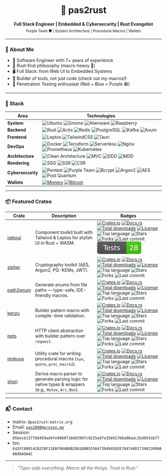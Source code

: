 <h1 align="center">🦀 pas2rust</h1>

<p align="center">
  <b>Full Stack Engineer | Embedded & Cybersecurity | Rust Evangelist</b><br>
  <sub>Purple Team 🛡 | System Architecture | Procedural Macros | Wallets</sub>
</p>

---

### 🧠 About Me

- 🔧 Software Engineer with 7+ years of experience
- 🦀 Rust-first philosophy (macro-heavy 🧬)
- 🖥 Full Stack: from Web UI to Embedded Systems
- 🧱 Builder of tools, not just code (check out my macros!)
- 🧪 Penetration Testing enthusiast (Red + Blue = Purple 🟣)

---

### 🚀 Stack

| Area                      | Technologies |
|---------------------------|--------------|
| **System**                | ![Ubuntu](https://img.shields.io/badge/Ubuntu_Linux-0088cc?style=flat&logo=ubuntu&logoColor=white) ![Gnome](https://img.shields.io/badge/Gnome-4A86CF?style=flat&logo=gnome&logoColor=white) ![Alienware](https://img.shields.io/badge/Alienware-4300f5?style=flat&logo=alienware&logoColor=white) ![Raspberry](https://img.shields.io/badge/RaspberryPi-FF0000?style=flat&logo=raspberrypi&logoColor=white)|
| **Backend**               | ![Rust](https://img.shields.io/badge/Rust-black?style=flat&logo=rust&logoColor=white) ![Actix](https://img.shields.io/badge/Actix-4B5D67?style=flat&logo=actix&logoColor=white) ![Redis](https://img.shields.io/badge/Redis-DC382D?style=flat&logo=redis&logoColor=white) ![PostgreSQL](https://img.shields.io/badge/PostgreSQL-4169E1?style=flat&logo=postgresql&logoColor=white) ![Kafka](https://img.shields.io/badge/Kafka-231F20?style=flat&logo=apachekafka) ![Axum](https://img.shields.io/badge/Axum-purple?style=flat&logo=rocket&logoColor=white) |
| **Frontend**              | ![Leptos](https://img.shields.io/badge/Leptos-DC382D?style=flat&logo=leptos&logoColor=white) ![TailwindCSS](https://img.shields.io/badge/Tailwind-38B2AC?style=flat&logo=tailwindcss&logoColor=white) ![Tauri](https://img.shields.io/badge/Tauri-EAB300?style=flat&logo=tauri&logoColor=white) |
| **DevOps**                | ![Docker](https://img.shields.io/badge/Docker-2496ED?style=flat&logo=docker&logoColor=white) ![Terraform](https://img.shields.io/badge/Terraform-7B42BC?style=flat&logo=terraform&logoColor=white) ![Serverless](https://img.shields.io/badge/Serverless-FD5750?style=flat&logo=serverless&logoColor=white) ![Nginx](https://img.shields.io/badge/Nginx-009639?style=flat&logo=nginx&logoColor=white) ![Prometheus](https://img.shields.io/badge/Prometheus-E6522C?style=flat&logo=prometheus&logoColor=white) ![Kubernetes](https://img.shields.io/badge/Kubernetes-326CE5?style=flat&logo=kubernetes&logoColor=white) |
| **Architecture**          | ![Clean Architecture](https://img.shields.io/badge/Clean_Architecture-purple?style=flat&logo=bnbchain&logoColor=white) ![MVC](https://img.shields.io/badge/MVC-purple?style=flat&logo=bnbchain&logoColor=white) ![DDD](https://img.shields.io/badge/DDD-purple?style=flat&logo=bnbchain&logoColor=white) ![MDD](https://img.shields.io/badge/MDD(Macro_Driven_Design)-purple?style=flat&logo=ebox) |
| **Rendering**             | ![SSG](https://img.shields.io/badge/SSG-purple?style=flat&logo=webpack&logoColor=white) ![SSR](https://img.shields.io/badge/SSR-purple?style=flat&logo=instructure&logoColor=white) ![CSR](https://img.shields.io/badge/CSR-purple?style=flat&logo=jetpackcompose&logoColor=white) |
| **Cybersecurity**         | ![Pentest](https://img.shields.io/badge/Pentest-black?style=flat&logo=hackaday) ![Purple Team](https://img.shields.io/badge/Purple_Team-800080?style=flat&logo=redhat) ![Bcrypt](https://img.shields.io/badge/Bcrypt-4A4A4A?style=flat&logo=keeweb&logoColor=white) ![Argon2](https://img.shields.io/badge/Argon2-darkred?style=flat&logo=keeweb&logoColor=white) ![AES](https://img.shields.io/badge/AES-orange?style=flat&logo=keeweb&logoColor=white) ![Post Quantum](https://img.shields.io/badge/Post_Quantum-red?style=flat&logo=keeweb&logoColor=white) |
| **Wallets**               | [![Monero](https://img.shields.io/badge/88NKLkhZf1nTVpaSU6vwG6dwBwb9tFVSM8Lpj3YqdL1PMt8Gm7opV7aUnMYBaAC9Y6a4kfDc3fLGoMVqeSJKNphyLpLdEvC-FF6600?style=flat&logo=monero&logoColor=white)](https://github.com/pas2rust/pas2rust/blob/main/pas-monero-donate.png) [![Bitcoin](https://img.shields.io/badge/bc1qnlayyh84e9u5pd4m9g9sf4c5zdzswvkmudmdu5-EAB300?style=flat&logo=bitcoin&logoColor=white)](https://github.com/pas2rust/pas2rust/blob/main/pas-bitcoin-donate.png) |

---
### 📦 Featured Crates

| Crate | Description | Badges |
|---|---|---|
| [nekoui](https://github.com/pas2rust/nekoui) | Component toolkit built with Tailwind & Leptos for stylish UI in Rust + WASM. | <a href="https://crates.io/crates/nekoui"><img src="https://img.shields.io/crates/v/nekoui.svg" alt="Crates.io"></a> <a href="https://docs.rs/nekoui"><img src="https://docs.rs/nekoui/badge.svg" alt="Docs.rs"></a> <a href="https://crates.io/crates/nekoui"><img src="https://img.shields.io/crates/d/nekoui.svg" alt="Total downloads"></a> <a href="https://github.com/pas2rust/nekoui/blob/main/LICENSE"><img src="https://img.shields.io/crates/l/nekoui.svg" alt="License"></a> <img src="https://img.shields.io/github/languages/top/pas2rust/nekoui?color=orange&logo=rust&style=flat&logoColor=white" alt="Top language"> <img src="https://img.shields.io/github/stars/pas2rust/nekoui?color=success&style=flat&logo=github" alt="Stars"> <img src="https://img.shields.io/github/forks/pas2rust/nekoui?color=orange&logo=github&style=flat&logoColor=white" alt="Forks"> <img src="https://img.shields.io/github/last-commit/pas2rust/nekoui?color=ff69b4&label=update&logo=git&style=flat&logoColor=white" alt="Last commit"> ![zipher-tests](https://github.com/pas2rust/badges/blob/main/zipher-tests.svg) |
| [zipher](https://github.com/pas2rust/zipher) | Cryptography toolkit (AES, Argon2, PQ-KEMs, JWT). | <a href="https://crates.io/crates/zipher"><img src="https://img.shields.io/crates/v/zipher.svg" alt="Crates.io"></a> <a href="https://docs.rs/zipher"><img src="https://docs.rs/zipher/badge.svg" alt="Docs.rs"></a> <a href="https://crates.io/crates/zipher"><img src="https://img.shields.io/crates/d/zipher.svg" alt="Total downloads"></a> <a href="https://github.com/pas2rust/zipher/blob/main/LICENSE"><img src="https://img.shields.io/crates/l/zipher.svg" alt="License"></a> <img src="https://img.shields.io/github/languages/top/pas2rust/zipher?color=orange&logo=rust&style=flat&logoColor=white" alt="Top language"> <img src="https://img.shields.io/github/stars/pas2rust/zipher?color=success&style=flat&logo=github" alt="Stars"> <img src="https://img.shields.io/github/forks/pas2rust/zipher?color=orange&logo=github&style=flat&logoColor=white" alt="Forks"> <img src="https://img.shields.io/github/last-commit/pas2rust/zipher?color=ff69b4&label=update&logo=git&style=flat&logoColor=white" alt="Last commit"> |
| [path2enum](https://github.com/pas2rust/path2enum) | Generate enums from file paths — type-safe, IDE-friendly macros. | <a href="https://crates.io/crates/path2enum"><img src="https://img.shields.io/crates/v/path2enum.svg" alt="Crates.io"></a> <a href="https://docs.rs/path2enum"><img src="https://docs.rs/path2enum/badge.svg" alt="Docs.rs"></a> <a href="https://crates.io/crates/path2enum"><img src="https://img.shields.io/crates/d/path2enum.svg" alt="Total downloads"></a> <a href="https://github.com/pas2rust/path2enum/blob/main/LICENSE"><img src="https://img.shields.io/crates/l/path2enum.svg" alt="License"></a> <img src="https://img.shields.io/github/languages/top/pas2rust/path2enum?color=orange&logo=rust&style=flat&logoColor=white" alt="Top language"> <img src="https://img.shields.io/github/stars/pas2rust/path2enum?color=success&style=flat&logo=github" alt="Stars"> <img src="https://img.shields.io/github/forks/pas2rust/path2enum?color=orange&logo=github&style=flat&logoColor=white" alt="Forks"> <img src="https://img.shields.io/github/last-commit/pas2rust/path2enum?color=ff69b4&label=update&logo=git&style=flat&logoColor=white" alt="Last commit"> |
| [kenzu](https://github.com/pas2rust/kenzu) | Builder pattern macro with compile-time validation. | <a href="https://crates.io/crates/kenzu"><img src="https://img.shields.io/crates/v/kenzu.svg" alt="Crates.io"></a> <a href="https://docs.rs/kenzu"><img src="https://docs.rs/kenzu/badge.svg" alt="Docs.rs"></a> <a href="https://crates.io/crates/kenzu"><img src="https://img.shields.io/crates/d/kenzu.svg" alt="Total downloads"></a> <a href="https://github.com/pas2rust/kenzu/blob/main/LICENSE"><img src="https://img.shields.io/crates/l/kenzu.svg" alt="License"></a> <img src="https://img.shields.io/github/languages/top/pas2rust/kenzu?color=orange&logo=rust&style=flat&logoColor=white" alt="Top language"> <img src="https://img.shields.io/github/stars/pas2rust/kenzu?color=success&style=flat&logo=github" alt="Stars"> <img src="https://img.shields.io/github/forks/pas2rust/kenzu?color=orange&logo=github&style=flat&logoColor=white" alt="Forks"> <img src="https://img.shields.io/github/last-commit/pas2rust/kenzu?color=ff69b4&label=update&logo=git&style=flat&logoColor=white" alt="Last commit"> |
| [neto](https://github.com/pas2rust/neto) | HTTP client abstraction with builder pattern over `reqwest`. | <a href="https://crates.io/crates/neto"><img src="https://img.shields.io/crates/v/neto.svg" alt="Crates.io"></a> <a href="https://docs.rs/neto"><img src="https://docs.rs/neto/badge.svg" alt="Docs.rs"></a> <a href="https://crates.io/crates/neto"><img src="https://img.shields.io/crates/d/neto.svg" alt="Total downloads"></a> <a href="https://github.com/pas2rust/neto/blob/main/LICENSE"><img src="https://img.shields.io/crates/l/neto.svg" alt="License"></a> <img src="https://img.shields.io/github/languages/top/pas2rust/neto?color=orange&logo=rust&style=flat&logoColor=white" alt="Top language"> <img src="https://img.shields.io/github/stars/pas2rust/neto?color=success&style=flat&logo=github" alt="Stars"> <img src="https://img.shields.io/github/forks/pas2rust/neto?color=orange&logo=github&style=flat&logoColor=white" alt="Forks"> <img src="https://img.shields.io/github/last-commit/pas2rust/neto?color=ff69b4&label=update&logo=git&style=flat&logoColor=white" alt="Last commit"> |
| [mokuya](https://github.com/pas2rust/mokuya) | Utility crate for writing procedural macros (`syn`, `quote`, `proc_macro2`). | <a href="https://crates.io/crates/mokuya"><img src="https://img.shields.io/crates/v/mokuya.svg" alt="Crates.io"></a> <a href="https://docs.rs/mokuya"><img src="https://docs.rs/mokuya/badge.svg" alt="Docs.rs"></a> <a href="https://crates.io/crates/mokuya"><img src="https://img.shields.io/crates/d/mokuya.svg" alt="Total downloads"></a> <a href="https://github.com/pas2rust/mokuya/blob/main/LICENSE"><img src="https://img.shields.io/crates/l/mokuya.svg" alt="License"></a> <img src="https://img.shields.io/github/languages/top/pas2rust/mokuya?color=orange&logo=rust&style=flat&logoColor=white" alt="Top language"> <img src="https://img.shields.io/github/stars/pas2rust/mokuya?color=success&style=flat&logo=github" alt="Stars"> <img src="https://img.shields.io/github/forks/pas2rust/mokuya?color=orange&logo=github&style=flat&logoColor=white" alt="Forks"> <img src="https://img.shields.io/github/last-commit/pas2rust/mokuya?color=ff69b4&label=update&logo=git&style=flat&logoColor=white" alt="Last commit"> |
| [shori](https://github.com/pas2rust/shori) | Derive macro parser to generate parsing logic for native types & wrappers (e.g., `Mutex`, `Arc`, `Box`). | <a href="https://crates.io/crates/shori"><img src="https://img.shields.io/crates/v/shori.svg" alt="Crates.io"></a> <a href="https://docs.rs/shori"><img src="https://docs.rs/shori/badge.svg" alt="Docs.rs"></a> <a href="https://crates.io/crates/shori"><img src="https://img.shields.io/crates/d/shori.svg" alt="Total downloads"></a> <a href="https://github.com/pas2rust/shori/blob/main/LICENSE"><img src="https://img.shields.io/crates/l/shori.svg" alt="License"></a> <img src="https://img.shields.io/github/languages/top/pas2rust/shori?color=orange&logo=rust&style=flat&logoColor=white" alt="Top language"> <img src="https://img.shields.io/github/stars/pas2rust/shori?color=success&style=flat&logo=github" alt="Stars"> <img src="https://img.shields.io/github/forks/pas2rust/shori?color=orange&logo=github&style=flat&logoColor=white" alt="Forks"> <img src="https://img.shields.io/github/last-commit/pas2rust/shori?color=ff69b4&label=update&logo=git&style=flat&logoColor=white" alt="Last commit"> |

---

### 📬 Contact

- matrix: `@pas2rust:matrix.org`
- Email: [`pas2000@proton.me`](mailto:pas2000@proton.me)
- Session: `05becb1377b8459ad4fe9869718d65997c9225a9fa35b91768a80adc2bd9541b77`
- tox: `E42FC08814CB2CBF13E6F984B8B28A180B555647394845EEE784744D1739023990A0698A9A4C`
---

> *"Type-safe everything. Macro all the things. Trust in Rust."*

